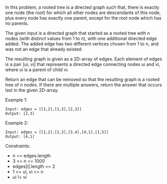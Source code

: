 In this problem, a rooted tree is a directed graph such that, there is exactly one node (the root) for which all other nodes are descendants of this node, plus every node has exactly one parent, except for the root node which has no parents.

The given input is a directed graph that started as a rooted tree with n nodes (with distinct values from 1 to n), with one additional directed edge added. The added edge has two different vertices chosen from 1 to n, and was not an edge that already existed.

The resulting graph is given as a 2D-array of edges. Each element of edges is a pair [ui, vi] that represents a directed edge connecting nodes ui and vi, where ui is a parent of child vi.

Return an edge that can be removed so that the resulting graph is a rooted tree of n nodes. If there are multiple answers, return the answer that occurs last in the given 2D-array.


Example 1:
```
Input: edges = [[1,2],[1,3],[2,3]]
Output: [2,3]
```

Example 2:
```
Input: edges = [[1,2],[2,3],[3,4],[4,1],[1,5]]
Output: [4,1]
```

Constraints:

- n == edges.length
- 3 <= n <= 1000
- edges[i].length == 2
- 1 <= ui, vi <= n
- ui != vi